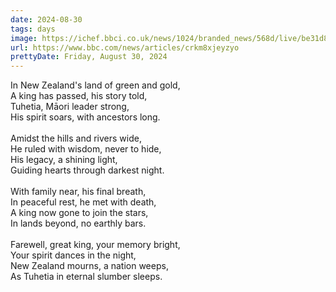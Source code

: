 ```yaml
---
date: 2024-08-30
tags: days
image: https://ichef.bbci.co.uk/news/1024/branded_news/568d/live/be31d820-664c-11ef-8995-5fc5bf12e51d.jpg
url: https://www.bbc.com/news/articles/crkm8xjeyzyo
prettyDate: Friday, August 30, 2024
---
```

In New Zealand's land of green and gold,<br>A king has passed, his story told,<br>Tuhetia, Māori leader strong,<br>His spirit soars, with ancestors long.<br><br>Amidst the hills and rivers wide,<br>He ruled with wisdom, never to hide,<br>His legacy, a shining light,<br>Guiding hearts through darkest night.<br><br>With family near, his final breath,<br>In peaceful rest, he met with death,<br>A king now gone to join the stars,<br>In lands beyond, no earthly bars.<br><br>Farewell, great king, your memory bright,<br>Your spirit dances in the night,<br>New Zealand mourns, a nation weeps,<br>As Tuhetia in eternal slumber sleeps.